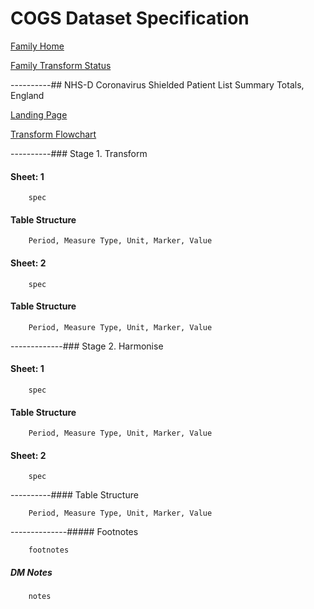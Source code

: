 # COGS Dataset Specification

[Family Home](https://gss-cogs.github.io/family-covid-19/datasets/specmenu.html)

[Family Transform Status](https://gss-cogs.github.io/family-covid-19/datasets/index.html)

----------## NHS-D Coronavirus Shielded Patient List Summary Totals, England 

[Landing Page](https://digital.nhs.uk/data-and-information/publications/statistical/mi-english-coronavirus-covid-19-shielded-patient-list-summary-totals/latest)

[Transform Flowchart](https://gss-cogs.github.io/family-covid-19/datasets/specflowcharts.html?NHS-D-Coronavirus-Shielded-Patient-List-Summary-Totals-England/flowchart.ttl)

----------### Stage 1. Transform

#### Sheet: 1

		spec

#### Table Structure

		Period, Measure Type, Unit, Marker, Value

#### Sheet: 2

		spec

#### Table Structure

		Period, Measure Type, Unit, Marker, Value

-------------### Stage 2. Harmonise

#### Sheet: 1

		spec

#### Table Structure

		Period, Measure Type, Unit, Marker, Value

#### Sheet: 2

		spec

----------#### Table Structure

		Period, Measure Type, Unit, Marker, Value

--------------##### Footnotes

		footnotes

##### DM Notes

		notes

